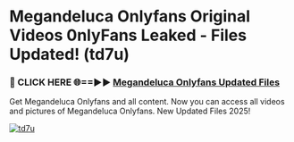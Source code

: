 # Megandeluca Onlyfans Original Videos 0nlyFans Leaked - Files Updated! (td7u)

<h3>🔴 CLICK HERE 🌐==►► <a href="https://tinyurl.com/ehrbuxhb" rel="nofollow">Megandeluca Onlyfans Updated Files</a></h3>

Get Megandeluca Onlyfans and all content. Now you can access all videos and pictures of Megandeluca Onlyfans. New Updated Files 2025!

[![td7u](https://i.imgur.com/lVYEuWS.gif)](https://tinyurl.com/ehrbuxhb)
